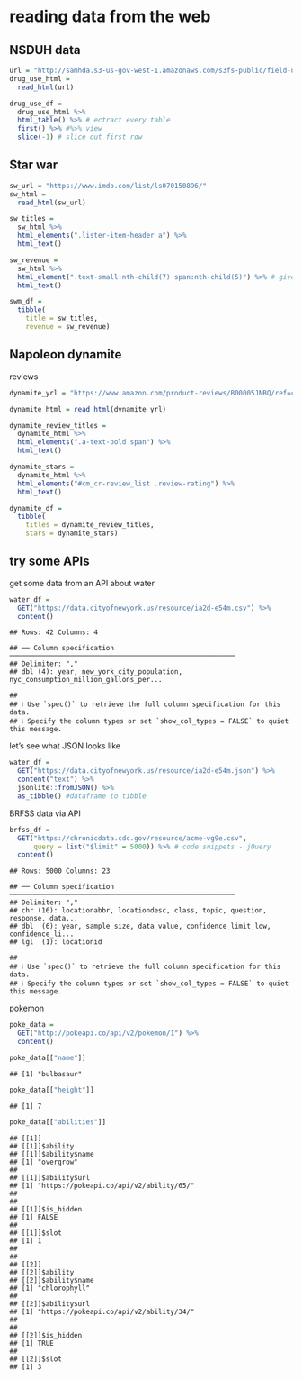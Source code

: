 reading data from the web
================

## NSDUH data

``` r
url = "http://samhda.s3-us-gov-west-1.amazonaws.com/s3fs-public/field-uploads/2k15StateFiles/NSDUHsaeShortTermCHG2015.htm"
drug_use_html = 
  read_html(url)

drug_use_df = 
  drug_use_html %>% 
  html_table() %>% # ectract every table
  first() %>% #%>% view
  slice(-1) # slice out first row
```

## Star war

``` r
sw_url = "https://www.imdb.com/list/ls070150896/"
sw_html = 
  read_html(sw_url)

sw_titles = 
  sw_html %>%
  html_elements(".lister-item-header a") %>%
  html_text()

sw_revenue = 
  sw_html %>% 
  html_element(".text-small:nth-child(7) span:nth-child(5)") %>% # give me wrong#
  html_text()

swm_df = 
  tibble(
    title = sw_titles,
    revenue = sw_revenue)
```

## Napoleon dynamite

reviews

``` r
dynamite_yrl = "https://www.amazon.com/product-reviews/B00005JNBQ/ref=cm_cr_arp_d_viewopt_rvwer?ie=UTF8&reviewerType=avp_only_reviews&sortBy=recent&pageNumber=1"

dynamite_html = read_html(dynamite_yrl)

dynamite_review_titles = 
  dynamite_html %>%
  html_elements(".a-text-bold span") %>%
  html_text()

dynamite_stars = 
  dynamite_html %>%
  html_elements("#cm_cr-review_list .review-rating") %>%
  html_text()

dynamite_df = 
  tibble(
    titles = dynamite_review_titles,
    stars = dynamite_stars)
```

## try some APIs

get some data from an API about water

``` r
water_df = 
  GET("https://data.cityofnewyork.us/resource/ia2d-e54m.csv") %>% 
  content()
```

    ## Rows: 42 Columns: 4

    ## ── Column specification ────────────────────────────────────────────────────────
    ## Delimiter: ","
    ## dbl (4): year, new_york_city_population, nyc_consumption_million_gallons_per...

    ## 
    ## ℹ Use `spec()` to retrieve the full column specification for this data.
    ## ℹ Specify the column types or set `show_col_types = FALSE` to quiet this message.

let’s see what JSON looks like

``` r
water_df = 
  GET("https://data.cityofnewyork.us/resource/ia2d-e54m.json") %>% 
  content("text") %>% 
  jsonlite::fromJSON() %>% 
  as_tibble() #dataframe to tibble
```

BRFSS data via API

``` r
brfss_df = 
  GET("https://chronicdata.cdc.gov/resource/acme-vg9e.csv",
      query = list("$limit" = 5000)) %>% # code snippets - jQuery
  content()
```

    ## Rows: 5000 Columns: 23

    ## ── Column specification ────────────────────────────────────────────────────────
    ## Delimiter: ","
    ## chr (16): locationabbr, locationdesc, class, topic, question, response, data...
    ## dbl  (6): year, sample_size, data_value, confidence_limit_low, confidence_li...
    ## lgl  (1): locationid

    ## 
    ## ℹ Use `spec()` to retrieve the full column specification for this data.
    ## ℹ Specify the column types or set `show_col_types = FALSE` to quiet this message.

pokemon

``` r
poke_data = 
  GET("http://pokeapi.co/api/v2/pokemon/1") %>%
  content()

poke_data[["name"]]
```

    ## [1] "bulbasaur"

``` r
poke_data[["height"]]
```

    ## [1] 7

``` r
poke_data[["abilities"]]
```

    ## [[1]]
    ## [[1]]$ability
    ## [[1]]$ability$name
    ## [1] "overgrow"
    ## 
    ## [[1]]$ability$url
    ## [1] "https://pokeapi.co/api/v2/ability/65/"
    ## 
    ## 
    ## [[1]]$is_hidden
    ## [1] FALSE
    ## 
    ## [[1]]$slot
    ## [1] 1
    ## 
    ## 
    ## [[2]]
    ## [[2]]$ability
    ## [[2]]$ability$name
    ## [1] "chlorophyll"
    ## 
    ## [[2]]$ability$url
    ## [1] "https://pokeapi.co/api/v2/ability/34/"
    ## 
    ## 
    ## [[2]]$is_hidden
    ## [1] TRUE
    ## 
    ## [[2]]$slot
    ## [1] 3
